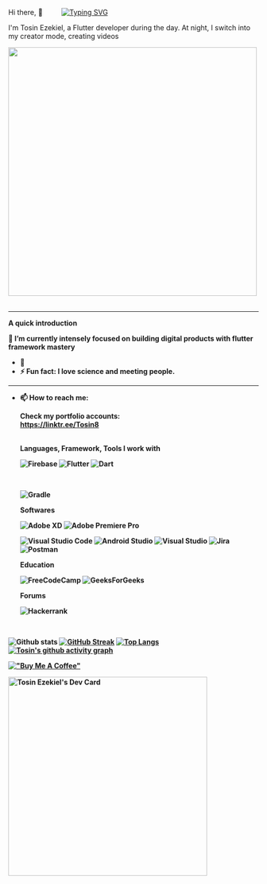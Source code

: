 Hi there, 👋 <img src="https://user-images.githubusercontent.com/74038190/212284087-bbe7e430-757e-4901-90bf-4cd2ce3e1852.gif" width="30" height = "10">
[![Typing SVG](https://readme-typing-svg.demolab.com?font=Fira+Code&pause=1000&width=435&lines=I+am+a+result+driven+person;I+am+a+good+Team+Player;I+am+focus+driven)](https://git.io/typing-svg)

I'm Tosin Ezekiel, a Flutter developer during the day. 
At night, I switch into my creator mode, creating videos 

<img src="https://user-images.githubusercontent.com/74038190/212748842-9fcbad5b-6173-4175-8a61-521f3dbb7514.gif" width="500">
<br><br>

<hr>
<b> A quick introduction </br>
     
🔭 I’m currently intensely focused on building digital products with flutter framework mastery
- 🌱 
- ⚡ Fun fact: I love science and meeting people. 

<hr> 

     
- 📫 How to reach me: <br>
     
   Check my portfolio accounts: <br>
   https://linktr.ee/Tosin8
     
     <br>
     Languages, Framework, Tools I work with <br>
     
   ![Firebase](https://img.shields.io/badge/firebase-%23039BE5.svg?style=for-the-badge&logo=firebase)
   ![Flutter](https://img.shields.io/badge/Flutter-%2302569B.svg?style=for-the-badge&logo=Flutter&logoColor=white) 
   ![Dart](https://img.shields.io/badge/dart-%230175C2.svg?style=for-the-badge&logo=dart&logoColor=white)
  <!--![Python](https://img.shields.io/badge/python-3670A0?style=for-the-badge&logo=python&logoColor=ffdd54)  --> <br>
    <!-- ![TensorFlow](https://img.shields.io/badge/TensorFlow-%23FF6F00.svg?style=for-the-badge&logo=TensorFlow&logoColor=white) -->
   ![Gradle](https://img.shields.io/badge/Gradle-02303A.svg?style=for-the-badge&logo=Gradle&logoColor=white)
     
    
   Softwares <br>
   
   ![Adobe XD](https://img.shields.io/badge/Adobe%20XD-470137?style=for-the-badge&logo=Adobe%20XD&logoColor=#FF61F6) ![Adobe Premiere Pro](https://img.shields.io/badge/Adobe%20Premiere%20Pro-9999FF.svg?style=for-the-badge&logo=Adobe%20Premiere%20Pro&logoColor=white) 
  
   ![Visual Studio Code](https://img.shields.io/badge/Visual%20Studio%20Code-0078d7.svg?style=for-the-badge&logo=visual-studio-code&logoColor=white) ![Android Studio](https://img.shields.io/badge/Android%20Studio-3DDC84.svg?style=for-the-badge&logo=android-studio&logoColor=white) ![Visual Studio](https://img.shields.io/badge/Visual%20Studio-5C2D91.svg?style=for-the-badge&logo=visual-studio&logoColor=white)  ![Jira](https://img.shields.io/badge/jira-%230A0FFF.svg?style=for-the-badge&logo=jira&logoColor=white) 
![Postman](https://img.shields.io/badge/Postman-FF6C37?style=for-the-badge&logo=postman&logoColor=white) 
     
     
   Education <br>
     
   	![FreeCodeCamp](https://img.shields.io/badge/Freecodecamp-%23123.svg?&style=for-the-badge&logo=freecodecamp&logoColor=green)
    ![GeeksForGeeks](https://img.shields.io/badge/GeeksforGeeks-gray?style=for-the-badge&logo=geeksforgeeks&logoColor=35914c)
     
   Forums <br>
     
    ![Hackerrank](https://img.shields.io/badge/-Hackerrank-2EC866?style=for-the-badge&logo=HackerRank&logoColor=white)
    
  
   <br> 
![Github stats](https://github-readme-stats.vercel.app/api?username=Tosin8&theme=highcontrast&show_icons=true&count_private=true)    [![GitHub Streak](https://streak-stats.demolab.com/?user=Tosin8&theme=highcontrast)](https://git.io/streak-stats)     [![Top Langs](https://github-readme-stats.vercel.app/api/top-langs/?username=Tosin8&layout=compact)](https://github.com/anuraghazra/github-readme-stats)         [![Tosin's github activity graph](https://github-readme-activity-graph.vercel.app/graph?username=tosin8&bg_color=fffff0&color=708090&line=24292e&point=24292e&area=true&hide_border=true)](https://github.com/tosin8/github-readme-activity-graph)


[!["Buy Me A Coffee"](https://www.buymeacoffee.com/assets/img/custom_images/orange_img.png)](https://www.buymeacoffee.com/tosin8)

<!--
**Tosin8/Tosin8** is a ✨ _special_ ✨ repository because its `README.md` (this file) appears on your GitHub profile.

Here are some ideas to get you started:

- 🔭 I’m currently working on an academic digital product 

- 👯 I’m looking to collaborate on ...
- 🤔 I’m looking for help with ...
- 💬 Ask me about ...
- 
- 😄 Pronouns: ...

-->


<a href="https://app.daily.dev/Tosin8"><img src="https://api.daily.dev/devcards/cafa36fc0f5a42eaa9813a7658adb908.png?r=29z" width="400" alt="Tosin Ezekiel's Dev Card"/></a>
<!-- replace x.x.x with actual version -->
